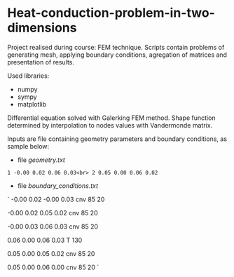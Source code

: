 # Heat-conduction-problem-in-two-dimensions
Project realised during course: FEM technique. Scripts contain problems of generating mesh, applying boundary conditions, agregation of matrices and presentation of results.

Used libraries:
 - numpy
 - sympy
 - matplotlib

Differential equation solved with Galerking FEM method. Shape function determined by interpolation to nodes values with Vandermonde matrix.

Inputs are file containing geometry parameters and boundary conditions, as sample below:

 - file *geometry.txt*

`
1 -0.00 0.02 0.06 0.03<br>
2 0.05 0.00 0.06 0.02
`

 - file *boundary_conditions.txt*

`
-0.00 0.02 -0.00 0.03 cnv 85 20

-0.00 0.02 0.05 0.02 cnv 85 20

-0.00 0.03 0.06 0.03 cnv 85 20

0.06 0.00 0.06 0.03 T 130

0.05 0.00 0.05 0.02 cnv 85 20

0.05 0.00 0.06 0.00 cnv 85 20
`



